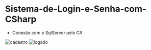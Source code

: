 # Sistema-de-Login-e-Senha-com-CSharp

- Conexão com o SqlServer pelo C#

![cadastro](https://user-images.githubusercontent.com/94863117/174461299-4e0d619f-5889-4cc5-8c34-ce8c6d57a489.jpg)
![logado](https://user-images.githubusercontent.com/94863117/174461300-e6ca415c-86cf-443b-86b5-552f1013e117.jpg)
